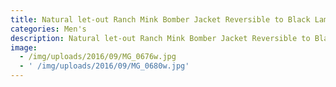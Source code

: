 ```yaml
---
title: Natural let-out Ranch Mink Bomber Jacket Reversible to Black Lamb Skin Leather
categories: Men's
description: Natural let-out Ranch Mink Bomber Jacket Reversible to Black Lamb Skin Leather
image:
  - /img/uploads/2016/09/MG_0676w.jpg
  - ' /img/uploads/2016/09/MG_0680w.jpg'
---
```


